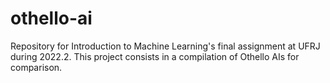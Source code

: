 # othello-ai
Repository for Introduction to Machine Learning's final assignment at UFRJ during 2022.2. This project consists in a compilation of Othello AIs for comparison.
